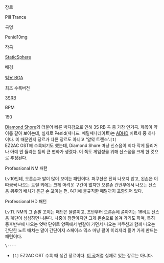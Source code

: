장르

Pill Trance

곡명

Penid10mg

작곡

[StaticSphere](KIEN.md)

배경

[범용 BGA](%EB%B2%94%EC%9A%A9%20BGA.md)

최초 수록버전

[3SRB](Sabin%20Sound%20Star%20%3A%20Renascence%20Burst.md)

BPM

150

  
[Diamond Shore](Diamond%20Shore.md)와 더불어 빠른 박자감으로 인해 3S RB 곡 중 가장 인기곡. 제목이
약 이름 같아 보이는데, 실제로 Penid(페니드. 메틸페니데이트)는 [ADHD](ADHD.md) 치료제 중 하나이다. 이 때문인지
장르가 다른 장르도 아니고 '알약 트랜스'.`[1]`  
EZ2AC OST에 수록되기도 했는데, Diamond Shore 마냥 신스음이 죄다 작게 들리거나 아예 안 들리는 등의 큰 변화가 생겼다.
이 쪽도 게임성을 위해 신스음을 크게 한 것으로 추정된다.

Professional NM 패턴

  

Lv.10인데, 오른손과 발이 많이 꼬이는 패턴이다. 퍼쿠션은 전혀 나오지 않고, 왼손은 이따금씩 나오는 트릴 외에는 크게 어려운 구간이
없지만 오른손 건반부에서 나오는 신스음 위주의 배치가 은근 손 꼬이는 편. 여기에 불규칙한 페달까지 포함되어 있다.

  
  

Professional HD 패턴

  

Lv.11. NM의 그 손발 꼬이는 패턴은 물론이고, 초반부터 오른손에 쏟아지는 16비트 신스음 계단이 심심하면 나온다. 나중에 잠깐이지만
그게 왼손으로 옮겨 가기도 하며, 특히 중후반부에 나오는 엇박 단위로 양쪽에서 번갈아 가면서 나오는 퍼쿠션과 함께 나오는 간단한 노트 배치는
말이 간단이지 스페이스 믹스 마냥 팔이 이리저리 옮겨 가게 만드는 패턴이다.

`\----`

  * `[1]` EZ2AC OST 수록 때 생긴 장르이다. [이 곡](Repulse%20Stream.md)처럼 실제로 있는 장르는 아니다.

